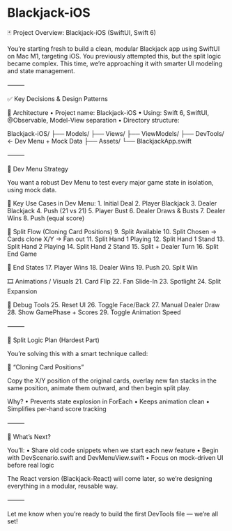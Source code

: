 # Blackjack-iOS

🃏 Project Overview: Blackjack-iOS (SwiftUI, Swift 6)

You’re starting fresh to build a clean, modular Blackjack app using SwiftUI on Mac M1, targeting iOS. You previously attempted this, but the split logic became complex. This time, we’re approaching it with smarter UI modeling and state management.

⸻

✅ Key Decisions & Design Patterns

🧠 Architecture
	•	Project name: Blackjack-iOS
	•	Using: Swift 6, SwiftUI, @Observable, Model-View separation
	•	Directory structure:

Blackjack-iOS/
├── Models/
├── Views/
├── ViewModels/
├── DevTools/   ← Dev Menu + Mock Data
├── Assets/
└── BlackjackApp.swift



⸻

🔧 Dev Menu Strategy

You want a robust Dev Menu to test every major game state in isolation, using mock data.

🌟 Key Use Cases in Dev Menu:
	1.	Initial Deal
	2.	Player Blackjack
	3.	Dealer Blackjack
	4.	Push (21 vs 21)
	5.	Player Bust
	6.	Dealer Draws & Busts
	7.	Dealer Wins
	8.	Push (equal score)

🔀 Split Flow (Cloning Card Positions)
	9.	Split Available
	10.	Split Chosen → Cards clone X/Y → Fan out
	11.	Split Hand 1 Playing
	12.	Split Hand 1 Stand
	13.	Split Hand 2 Playing
	14.	Split Hand 2 Stand
	15.	Split + Dealer Turn
	16.	Split End Game

🏁 End States
	17.	Player Wins
	18.	Dealer Wins
	19.	Push
	20.	Split Win

🎞 Animations / Visuals
	21.	Card Flip
	22.	Fan Slide-In
	23.	Spotlight
	24.	Split Expansion

🧪 Debug Tools
	25.	Reset UI
	26.	Toggle Face/Back
	27.	Manual Dealer Draw
	28.	Show GamePhase + Scores
	29.	Toggle Animation Speed

⸻

🧩 Split Logic Plan (Hardest Part)

You’re solving this with a smart technique called:

🔄 “Cloning Card Positions”

Copy the X/Y position of the original cards, overlay new fan stacks in the same position, animate them outward, and then begin split play.

Why?
	•	Prevents state explosion in ForEach
	•	Keeps animation clean
	•	Simplifies per-hand score tracking

⸻

🚀 What’s Next?

You’ll:
	•	Share old code snippets when we start each new feature
	•	Begin with DevScenario.swift and DevMenuView.swift
	•	Focus on mock-driven UI before real logic

The React version (Blackjack-React) will come later, so we’re designing everything in a modular, reusable way.

⸻

Let me know when you’re ready to build the first DevTools file — we’re all set!